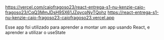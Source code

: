 https://vercel.com/caiofragoso23/react-entrega-s1-nu-kenzie-caio-fragoso23/CqQ3MmJDsH9SX61JZqycpNyTQohz
https://react-entrega-s1-nu-kenzie-caio-fragoso23-caiofragoso23.vercel.app

Esse app foi utilizado para aprender a montar um app usando React, e aprender a utilizar o useState